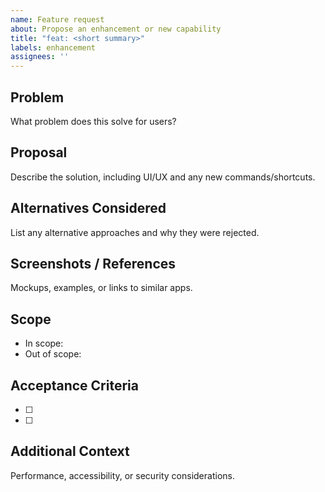 ```yaml
---
name: Feature request
about: Propose an enhancement or new capability
title: "feat: <short summary>"
labels: enhancement
assignees: ''
---
```


## Problem
What problem does this solve for users?

## Proposal
Describe the solution, including UI/UX and any new commands/shortcuts.

## Alternatives Considered
List any alternative approaches and why they were rejected.

## Screenshots / References
Mockups, examples, or links to similar apps.

## Scope
- In scope: 
- Out of scope: 

## Acceptance Criteria
- [ ] 
- [ ] 

## Additional Context
Performance, accessibility, or security considerations.

